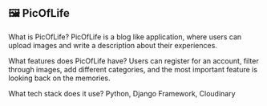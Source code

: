 ## 🖼️ PicOfLife

What is PicOfLife?
PicOfLife is a blog like application, where users can upload images and write a description about their experiences.

What features does PicOfLife have?
Users can register for an account, filter through images, add different categories, and the most important feature is looking back on the memories.

What tech stack does it use?
Python, Django Framework, Cloudinary



